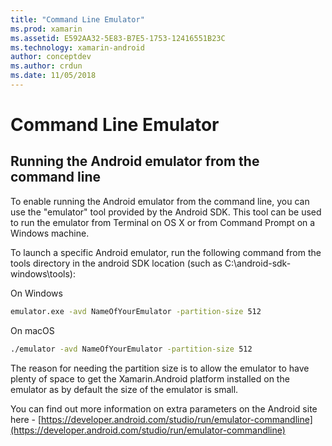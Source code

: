 ```yaml
---
title: "Command Line Emulator"
ms.prod: xamarin
ms.assetid: E592AA32-5E83-B7E5-1753-12416551B23C
ms.technology: xamarin-android
author: conceptdev
ms.author: crdun
ms.date: 11/05/2018
---
```


# Command Line Emulator

## Running the Android emulator from the command line

To enable running the Android emulator from the command line, you can use the
"emulator" tool provided by the Android SDK. This tool can be used to run the
emulator from Terminal on OS X or from Command Prompt on a Windows machine.

To launch a specific Android emulator, run the following command from the
tools directory in the android SDK location (such as
C:\android-sdk-windows\tools):

On Windows

```cmd
emulator.exe -avd NameOfYourEmulator -partition-size 512
```

On macOS

```bash
./emulator -avd NameOfYourEmulator -partition-size 512
```

The reason for needing the partition size is to allow the emulator to have
plenty of space to get the Xamarin.Android platform installed on the emulator
as by default the size of the emulator is small.

You can find out more information on extra parameters on the Android site
here - [https://developer.android.com/studio/run/emulator-commandline](https://developer.android.com/studio/run/emulator-commandline)
